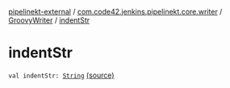 [pipelinekt-external](../../index.md) / [com.code42.jenkins.pipelinekt.core.writer](../index.md) / [GroovyWriter](index.md) / [indentStr](./indent-str.md)

# indentStr

`val indentStr: `[`String`](https://kotlinlang.org/api/latest/jvm/stdlib/kotlin/-string/index.html) [(source)](https://github.com/code42/pipelinekt/tree/master/core/src/main/kotlin/com/code42/jenkins/pipelinekt/core/writer/GroovyWriter.kt#L30)